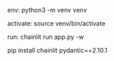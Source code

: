 env:
	python3 -m venv venv

activate:
	source venv/bin/activate

run:
	chainlit run app.py -w

pip install chainlit pydantic==2.10.1